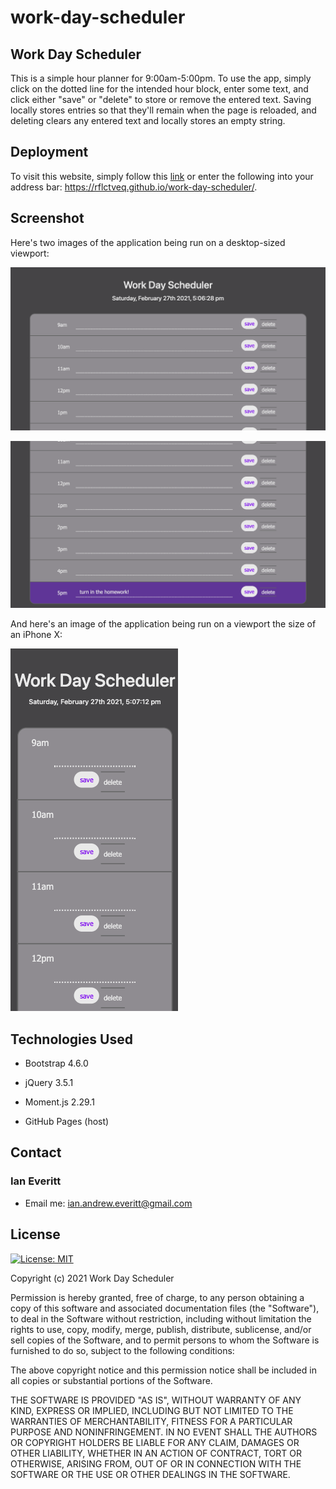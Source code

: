 # work-day-scheduler

## Work Day Scheduler
This is a simple hour planner for 9:00am-5:00pm. To use the app, simply click on the dotted line for the intended hour block, enter some text, and click either "save" or "delete" to store or remove the entered text. Saving locally stores entries so that they'll remain when the page is reloaded, and deleting clears any entered text and locally stores an empty string.

## Deployment 
To visit this website, simply follow this [link](https://rflctveq.github.io/work-day-scheduler/) or enter the following into your address bar: https://rflctveq.github.io/work-day-scheduler/. 

## Screenshot
Here's two images of the application being run on a desktop-sized viewport: 

![desktop-top](assets/images/desktop-ss-top.png)

![desktop-bottom](assets/images/desktop-ss-bottom.png)

And here's an image of the application being run on a viewport the size of an iPhone X:

![mobile-top](assets/images/mobile-ss-top.png)


## Technologies Used

* Bootstrap 4.6.0

* jQuery 3.5.1 

* Moment.js 2.29.1

* GitHub Pages (host)

## Contact
### Ian Everitt
* Email me: ian.andrew.everitt@gmail.com

## License 

[![License: MIT](https://img.shields.io/badge/License-MIT-yellow.svg)](https://opensource.org/licenses/MIT)

Copyright (c) 2021 Work Day Scheduler

Permission is hereby granted, free of charge, to any person obtaining a copy
of this software and associated documentation files (the "Software"), to deal
in the Software without restriction, including without limitation the rights
to use, copy, modify, merge, publish, distribute, sublicense, and/or sell
copies of the Software, and to permit persons to whom the Software is
furnished to do so, subject to the following conditions:

The above copyright notice and this permission notice shall be included in all
copies or substantial portions of the Software.

THE SOFTWARE IS PROVIDED "AS IS", WITHOUT WARRANTY OF ANY KIND, EXPRESS OR
IMPLIED, INCLUDING BUT NOT LIMITED TO THE WARRANTIES OF MERCHANTABILITY,
FITNESS FOR A PARTICULAR PURPOSE AND NONINFRINGEMENT. IN NO EVENT SHALL THE
AUTHORS OR COPYRIGHT HOLDERS BE LIABLE FOR ANY CLAIM, DAMAGES OR OTHER
LIABILITY, WHETHER IN AN ACTION OF CONTRACT, TORT OR OTHERWISE, ARISING FROM,
OUT OF OR IN CONNECTION WITH THE SOFTWARE OR THE USE OR OTHER DEALINGS IN THE
SOFTWARE.